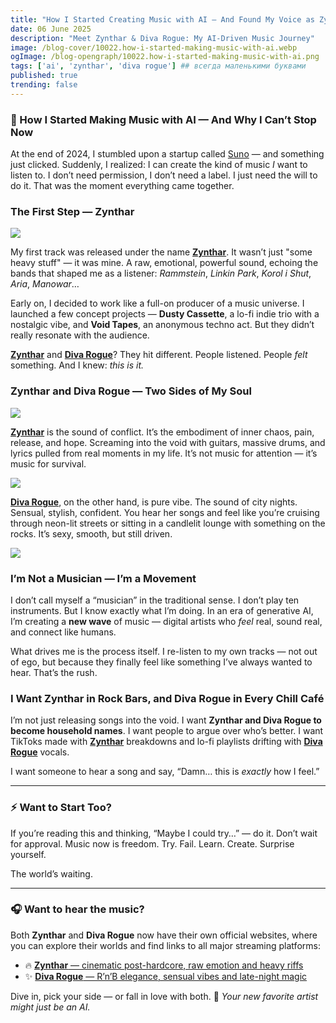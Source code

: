 ```yaml
---
title: "How I Started Creating Music with AI — And Found My Voice as Zynthar and Diva Rogue"
date: 06 June 2025
description: "Meet Zynthar & Diva Rogue: My AI-Driven Music Journey"
image: /blog-cover/10022.how-i-started-making-music-with-ai.webp
ogImage: /blog-opengraph/10022.how-i-started-making-music-with-ai.png
tags: ['ai', 'zynthar', 'diva rogue'] ## всегда маленькими буквами
published: true
trending: false
---
```


### 🎸 How I Started Making Music with AI — And Why I Can’t Stop Now

At the end of 2024, I stumbled upon a startup called [Suno](https://suno.com/) — and something just clicked. Suddenly, I realized: I can create the kind of music *I* want to listen to. I don’t need permission, I don’t need a label. I just need the will to do it. That was the moment everything came together.

### The First Step — Zynthar

<Image src="/blog-content/10022-how-i-started-making-music-with-ai/zynthar.webp" class="mx-auto w-max"></Image>

My first track was released under the name [**Zynthar**](https://zynthar.rocks/). It wasn’t just "some heavy stuff" — it was mine. A raw, emotional, powerful sound, echoing the bands that shaped me as a listener: *Rammstein*, *Linkin Park*, *Korol i Shut*, *Aria*, *Manowar*…

Early on, I decided to work like a full-on producer of a music universe. I launched a few concept projects — **Dusty Cassette**, a lo-fi indie trio with a nostalgic vibe, and **Void Tapes**, an anonymous techno act. But they didn’t really resonate with the audience.

[**Zynthar**](https://zynthar.rocks/) and [**Diva Rogue**](https://divarogue.com/)? They hit different. People listened. People *felt* something. And I knew: *this is it.*

### Zynthar and Diva Rogue — Two Sides of My Soul

<Image src="/blog-content/10022-how-i-started-making-music-with-ai/zynthar_logo.webp" class="mx-auto w-max"></Image>

[**Zynthar**](https://zynthar.rocks/) is the sound of conflict. It’s the embodiment of inner chaos, pain, release, and hope. Screaming into the void with guitars, massive drums, and lyrics pulled from real moments in my life. It’s not music for attention — it’s music for survival.

<Image src="/blog-content/10022-how-i-started-making-music-with-ai/diva_rogue_logo.webp" class="mx-auto w-max"></Image>

[**Diva Rogue**](https://divarogue.com/), on the other hand, is pure vibe. The sound of city nights. Sensual, stylish, confident. You hear her songs and feel like you’re cruising through neon-lit streets or sitting in a candlelit lounge with something on the rocks. It’s sexy, smooth, but still driven.

<Image src="/blog-content/10022-how-i-started-making-music-with-ai/diva_rogue.webp" class="mx-auto w-max"></Image>

### I’m Not a Musician — I’m a Movement

I don’t call myself a “musician” in the traditional sense. I don’t play ten instruments. But I know exactly what I’m doing. In an era of generative AI, I’m creating a **new wave** of music — digital artists who *feel* real, sound real, and connect like humans.

What drives me is the process itself. I re-listen to my own tracks — not out of ego, but because they finally feel like something I’ve always wanted to hear. That’s the rush.

### I Want Zynthar in Rock Bars, and Diva Rogue in Every Chill Café

I’m not just releasing songs into the void. I want **Zynthar and Diva Rogue to become household names**. I want people to argue over who’s better. I want TikToks made with [**Zynthar**](https://zynthar.rocks/) breakdowns and lo-fi playlists drifting with [**Diva Rogue**](https://divarogue.com/) vocals.

I want someone to hear a song and say, “Damn… this is *exactly* how I feel.”

---

### ⚡ Want to Start Too?

If you’re reading this and thinking, “Maybe I could try…” — do it. Don’t wait for approval. Music now is freedom. Try. Fail. Learn. Create. Surprise yourself.

The world’s waiting.

---

### 🎧 Want to hear the music?

Both **Zynthar** and **Diva Rogue** now have their own official websites, where you can explore their worlds and find links to all major streaming platforms:

* 🔥 [**Zynthar** — cinematic post-hardcore, raw emotion and heavy riffs](https://zynthar.rocks)
* ✨ [**Diva Rogue** — R’n’B elegance, sensual vibes and late-night magic](https://divarogue.com)

Dive in, pick your side — or fall in love with both.
🎵 *Your new favorite artist might just be an AI.*
